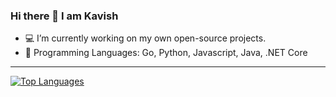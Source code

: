 ### Hi there 👋 I am Kavish

- :computer: I’m currently working on my own open-source projects.
- :rocket: Programming Languages: Go, Python, Javascript, Java, .NET Core

------
[![Top Languages](https://github-readme-stats.vercel.app/api/top-langs/?username=kavish-p&theme=dark)](https://github.com/kavish-p/kavish-p)

